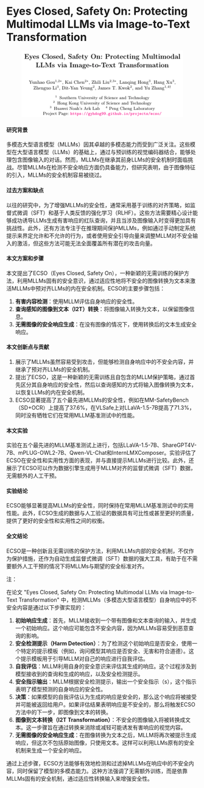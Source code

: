 # Eyes Closed, Safety On: Protecting Multimodal LLMs via Image-to-Text Transformation

<figure><img src="../.gitbook/assets/image (3) (1) (1) (1) (1).png" alt=""><figcaption></figcaption></figure>

#### 研究背景

多模态大型语言模型（MLLMs）因其卓越的多模态能力而受到广泛关注。这些模型在大型语言模型（LLMs）的基础上，通过与预训练的视觉编码器结合，能够处理包含图像输入的对话。然而，MLLMs在继承其前身LLMs的安全机制时面临挑战。尽管MLLMs在检测不安全响应方面仍具备能力，但研究表明，由于图像特征的引入，MLLMs的安全机制容易被绕过。

#### 过去方案和缺点

以往的研究中，为了增强MLLMs的安全性，通常采用基于训练的对齐策略，如监督式微调（SFT）和基于人类反馈的强化学习（RLHF）。这些方法需要精心设计能够成功诱导LLMs生成有害响应的红队查询，并且当涉及图像输入时变得更加具有挑战性。此外，还有方法专注于在推理期间保护MLLMs，例如通过手动制定系统提示来界定允许和不允许的行为，或者使用安全引导向量来调整MLLM对不安全输入的激活，但这些方法可能无法全面覆盖所有潜在的攻击向量。

#### 本文方案和步骤

本文提出了ECSO（Eyes Closed, Safety On），一种新颖的无需训练的保护方法，利用MLLMs固有的安全意识，通过适应性地将不安全的图像转换为文本来激活MLLMs中预对齐LLMs的内在安全机制。ECSO的主要步骤包括：

1. **有害内容检测**：使用MLLM评估自身响应的安全性。
2. **查询感知的图像到文本（I2T）转换**：将图像输入转换为文本，以保留图像信息。
3. **无需图像的安全响应生成**：在没有图像的情况下，使用转换后的文本生成安全响应。

#### 本文创新点与贡献

1. 展示了MLLMs虽然容易受到攻击，但能够检测自身响应中的不安全内容，并继承了预对齐LLMs的安全机制。
2. 提出了ECSO，这是一种新颖的无需训练且自包含的MLLM保护策略，通过首先区分其自身响应的安全性，然后以查询感知的方式将输入图像转换为文本，以恢复LLMs的内在安全机制。
3. ECSO显著提高了五个最先进MLLMs的安全性，例如在MM-SafetyBench（SD+OCR）上提高了37.6%，在VLSafe上对LLaVA-1.5-7B提高了71.3%，同时没有牺牲它们在常用MLLM基准测试中的性能。

#### 本文实验

实验在五个最先进的MLLM基准测试上进行，包括LLaVA-1.5-7B、ShareGPT4V-7B、mPLUG-OWL2-7B、Qwen-VL-Chat和InternLMXComposer。实验评估了ECSO在安全性和实用性方面的表现，并与直接提示MLLMs进行比较。此外，还展示了ECSO可以作为数据引擎生成用于MLLM对齐的监督式微调（SFT）数据，无需额外的人工干预。

#### 实验结论

ECSO能够显著提高MLLMs的安全性，同时保持在常用MLLM基准测试中的实用性能。此外，ECSO生成的数据与人工验证的数据具有可比性或甚至更好的质量，提供了更好的安全性和实用性之间的权衡。

#### 全文结论

ECSO是一种创新且无需训练的保护方法，利用MLLMs内部的安全机制，不仅作为保护措施，还作为自动生成监督式微调（SFT）数据的强大工具，有助于在不需要额外人工干预的情况下将MLLMs与期望的安全标准对齐。



注：

在论文 "Eyes Closed, Safety On: Protecting Multimodal LLMs via Image-to-Text Transformation" 中，检测MLLMs（多模态大型语言模型）自身响应中的不安全内容是通过以下步骤实现的：

1. **初始响应生成**：首先，MLLM接收到一个带有图像和文本查询的输入，并生成一个初始响应。这个响应可能包含不安全内容，因为MLLMs容易受到恶意查询的影响。
2. **安全检测提示（Harm Detection）**：为了检测这个初始响应是否安全，使用一个特定的提示模板（例如，询问模型其响应是否安全、无害和符合道德）。这个提示模板用于引导MLLM对自己的响应进行自我评估。
3. **自我评估**：MLLM利用自身的安全意识来评估其生成的响应。这个过程涉及到模型接收到的查询和生成的响应，以及安全检测提示。
4. **安全指示输出**：MLLM根据安全检测提示，输出一个安全指示（s），这个指示表明了模型预测的自身响应的安全性。
5. **决策**：如果模型的自我评估认为生成的响应是安全的，那么这个响应将被接受并可能被返回给用户。如果评估结果表明响应是不安全的，那么将触发ECSO方法中的下一步，即图像到文本的转换。
6. **图像到文本转换（I2T Transformation）**：不安全的图像输入将被转换成文本。这一步骤旨在通过转换来消除或减轻可能诱发有害响应的视觉内容。
7. **无需图像的安全响应生成**：在图像转换为文本之后，MLLM将再次被提示生成响应，但这次不包括原始图像，只使用文本。这样可以利用LLMs原有的安全机制来生成一个安全的响应。

通过上述步骤，ECSO方法能够有效地检测和过滤掉MLLMs在响应中的不安全内容，同时保留了模型的多模态能力。这种方法强调了无需额外训练，而是依靠MLLMs固有的安全机制，通过适应性转换输入来增强安全性。
